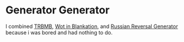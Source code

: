 # Generator Generator

I combined [TRBMB](http://trbmb.chew.pw), [Wot in Blankation](https://chew.pro/WotInBlankationGenerator), and [Russian Reversal Generator](http://rr.chew.pw) because i was bored and had nothing to do.
